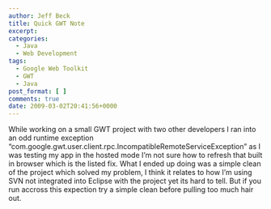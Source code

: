 ```yaml
---
author: Jeff Beck
title: Quick GWT Note
excerpt:
categories:
  - Java
  - Web Development
tags:
  - Google Web Toolkit
  - GWT
  - Java
post_format: [ ]
comments: true
date: 2009-03-02T20:41:56+0000
---
```

While working on a small GWT project with two other developers I ran into an odd runtime exception “com.google.gwt.user.client.rpc.IncompatibleRemoteServiceException” as I was testing my app in the hosted mode I’m not sure how to refresh that built in browser which is the listed fix. What I ended up doing was a simple clean of the project which solved my problem, I think it relates to how I’m using SVN not integrated into Eclipse with the project yet its hard to tell. But if you run accross this expection try a simple clean before pulling too much hair out.
